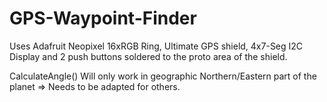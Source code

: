 # GPS-Waypoint-Finder

Uses Adafruit Neopixel 16xRGB Ring, Ultimate GPS shield, 4x7-Seg I2C Display and 2 push buttons soldered to the proto area of the shield.

CalculateAngle()
Will only work in geographic Northern/Eastern part of the planet => Needs to be adapted for others.
